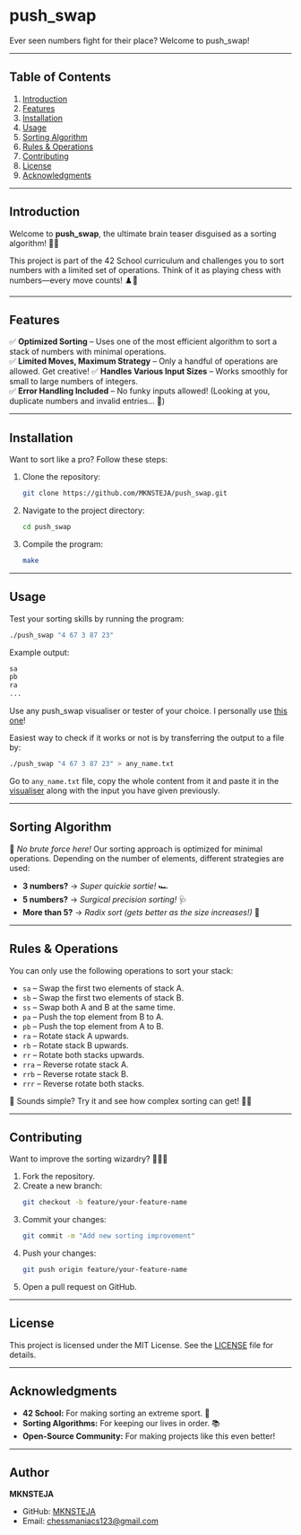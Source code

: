 # push_swap

Ever seen numbers fight for their place? Welcome to push_swap!

---

## Table of Contents

1. [Introduction](#introduction)
2. [Features](#features)
3. [Installation](#installation)
4. [Usage](#usage)
5. [Sorting Algorithm](#sorting-algorithm)
6. [Rules & Operations](#rules--operations)
7. [Contributing](#contributing)
8. [License](#license)
9. [Acknowledgments](#acknowledgments)

---

## Introduction

Welcome to **push_swap**, the ultimate brain teaser disguised as a sorting algorithm! 🧠✨

This project is part of the 42 School curriculum and challenges you to sort numbers with a limited set of operations. Think of it as playing chess with numbers—every move counts! ♟️🔢

---

## Features

✅ **Optimized Sorting** – Uses one of the most efficient algorithm to sort a stack of numbers with minimal operations.  
✅ **Limited Moves, Maximum Strategy** – Only a handful of operations are allowed. Get creative!
✅ **Handles Various Input Sizes** – Works smoothly for small to large numbers of integers.  
✅ **Error Handling Included** – No funky inputs allowed! (Looking at you, duplicate numbers and invalid entries... 👀)  

---

## Installation

Want to sort like a pro? Follow these steps:

1. Clone the repository:
   ```sh
   git clone https://github.com/MKNSTEJA/push_swap.git
   ```

2. Navigate to the project directory:
   ```sh
   cd push_swap
   ```

3. Compile the program:
   ```sh
   make
   ```

---

## Usage

Test your sorting skills by running the program:

```sh
./push_swap "4 67 3 87 23"
```

Example output:
```sh
sa
pb
ra
...
```

Use any push_swap visualiser or tester of your choice. I personally use [this one](https://codepen.io/ahkoh/full/bGWxmVz)!

Easiest way to check if it works or not is by transferring the output to a file by:
```sh
./push_swap "4 67 3 87 23" > any_name.txt
```
Go to `any_name.txt` file, copy the whole content from it and paste it in the [visualiser](https://codepen.io/ahkoh/full/bGWxmVz) along with the input you have given previously.

---

## Sorting Algorithm

🤖 *No brute force here!* Our sorting approach is optimized for minimal operations. Depending on the number of elements, different strategies are used:

- **3 numbers?** -> *Super quickie sortie!* 🏎️
- **5 numbers?** -> *Surgical precision sorting!* 🩺
- **More than 5?** -> *Radix sort (gets better as the size increases!)* 🔮

---

## Rules & Operations

You can only use the following operations to sort your stack:

- `sa` – Swap the first two elements of stack A.
- `sb` – Swap the first two elements of stack B.
- `ss` – Swap both A and B at the same time.
- `pa` – Push the top element from B to A.
- `pb` – Push the top element from A to B.
- `ra` – Rotate stack A upwards.
- `rb` – Rotate stack B upwards.
- `rr` – Rotate both stacks upwards.
- `rra` – Reverse rotate stack A.
- `rrb` – Reverse rotate stack B.
- `rrr` – Reverse rotate both stacks.

🧐 Sounds simple? Try it and see how complex sorting can get! 🤹‍♂️

---

## Contributing

Want to improve the sorting wizardry? 🧙‍♂️✨

1. Fork the repository.
2. Create a new branch:
   ```sh
   git checkout -b feature/your-feature-name
   ```
3. Commit your changes:
   ```sh
   git commit -m "Add new sorting improvement"
   ```
4. Push your changes:
   ```sh
   git push origin feature/your-feature-name
   ```
5. Open a pull request on GitHub.

---

## License

This project is licensed under the MIT License. See the [LICENSE](LICENSE) file for details.

---

## Acknowledgments

- **42 School:** For making sorting an extreme sport. 🏅
- **Sorting Algorithms:** For keeping our lives in order. 📚
- **Open-Source Community:** For making projects like this even better!

---

## Author

**MKNSTEJA**

- GitHub: [MKNSTEJA](https://github.com/MKNSTEJA)
- Email: chessmaniacs123@gmail.com

